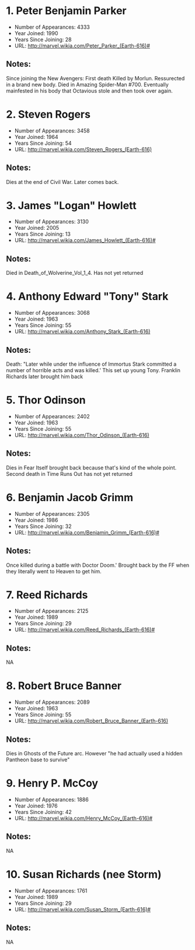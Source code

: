 #  1. Peter Benjamin Parker
*  Number of Appearances: 4333 
*  Year Joined: 1990 
*  Years Since Joining: 28 
*  URL: <http://marvel.wikia.com/Peter_Parker_(Earth-616)#>
##  Notes:
Since joining the New Avengers: First death Killed by Morlun. Ressurected in a brand new body. Died in Amazing Spider-Man #700. Eventually mainfested in his body that Octavious stole and then took over again.
#  2. Steven Rogers
*  Number of Appearances: 3458 
*  Year Joined: 1964 
*  Years Since Joining: 54 
*  URL: <http://marvel.wikia.com/Steven_Rogers_(Earth-616)>
##  Notes:
Dies at the end of Civil War. Later comes back.
#  3. James "Logan" Howlett
*  Number of Appearances: 3130 
*  Year Joined: 2005 
*  Years Since Joining: 13 
*  URL: <http://marvel.wikia.com/James_Howlett_(Earth-616)#>
##  Notes:
Died in Death_of_Wolverine_Vol_1_4. Has not yet returned
#  4. Anthony Edward "Tony" Stark
*  Number of Appearances: 3068 
*  Year Joined: 1963 
*  Years Since Joining: 55 
*  URL: <http://marvel.wikia.com/Anthony_Stark_(Earth-616)>
##  Notes:
Death: "Later while under the influence of Immortus Stark committed a number of horrible acts and was killed.'  This set up young Tony. Franklin Richards later brought him back
#  5. Thor Odinson
*  Number of Appearances: 2402 
*  Year Joined: 1963 
*  Years Since Joining: 55 
*  URL: <http://marvel.wikia.com/Thor_Odinson_(Earth-616)>
##  Notes:
Dies in Fear Itself brought back because that's kind of the whole point. Second death in Time Runs Out has not yet returned
#  6. Benjamin Jacob Grimm
*  Number of Appearances: 2305 
*  Year Joined: 1986 
*  Years Since Joining: 32 
*  URL: <http://marvel.wikia.com/Benjamin_Grimm_(Earth-616)#>
##  Notes:
Once killed during a battle with Doctor Doom.' Brought back by the FF when they literally went to Heaven to get him.
#  7. Reed Richards
*  Number of Appearances: 2125 
*  Year Joined: 1989 
*  Years Since Joining: 29 
*  URL: <http://marvel.wikia.com/Reed_Richards_(Earth-616)#>
##  Notes:
NA
#  8. Robert Bruce Banner
*  Number of Appearances: 2089 
*  Year Joined: 1963 
*  Years Since Joining: 55 
*  URL: <http://marvel.wikia.com/Robert_Bruce_Banner_(Earth-616)>
##  Notes:
Dies in Ghosts of the Future arc. However "he had actually used a hidden Pantheon base to survive"
#  9. Henry P. McCoy
*  Number of Appearances: 1886 
*  Year Joined: 1976 
*  Years Since Joining: 42 
*  URL: <http://marvel.wikia.com/Henry_McCoy_(Earth-616)#>
##  Notes:
NA
#  10. Susan Richards (nee Storm)
*  Number of Appearances: 1761 
*  Year Joined: 1989 
*  Years Since Joining: 29 
*  URL: <http://marvel.wikia.com/Susan_Storm_(Earth-616)#>
##  Notes:
NA

